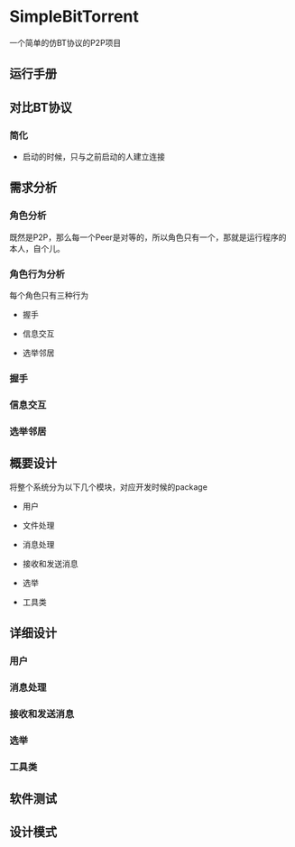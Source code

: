 # SimpleBitTorrent

一个简单的仿BT协议的P2P项目

## 运行手册

## 对比BT协议

### 简化

+ 启动的时候，只与之前启动的人建立连接

## 需求分析

### 角色分析

既然是P2P，那么每一个Peer是对等的，所以角色只有一个，那就是运行程序的本人，自个儿。

### 角色行为分析

每个角色只有三种行为

+ 握手

+ 信息交互

+ 选举邻居

### 握手

### 信息交互

### 选举邻居

## 概要设计

将整个系统分为以下几个模块，对应开发时候的package

+ 用户

+ 文件处理

+ 消息处理

+ 接收和发送消息

+ 选举

+ 工具类

## 详细设计

### 用户

### 消息处理

### 接收和发送消息

### 选举

### 工具类

## 软件测试

## 设计模式

